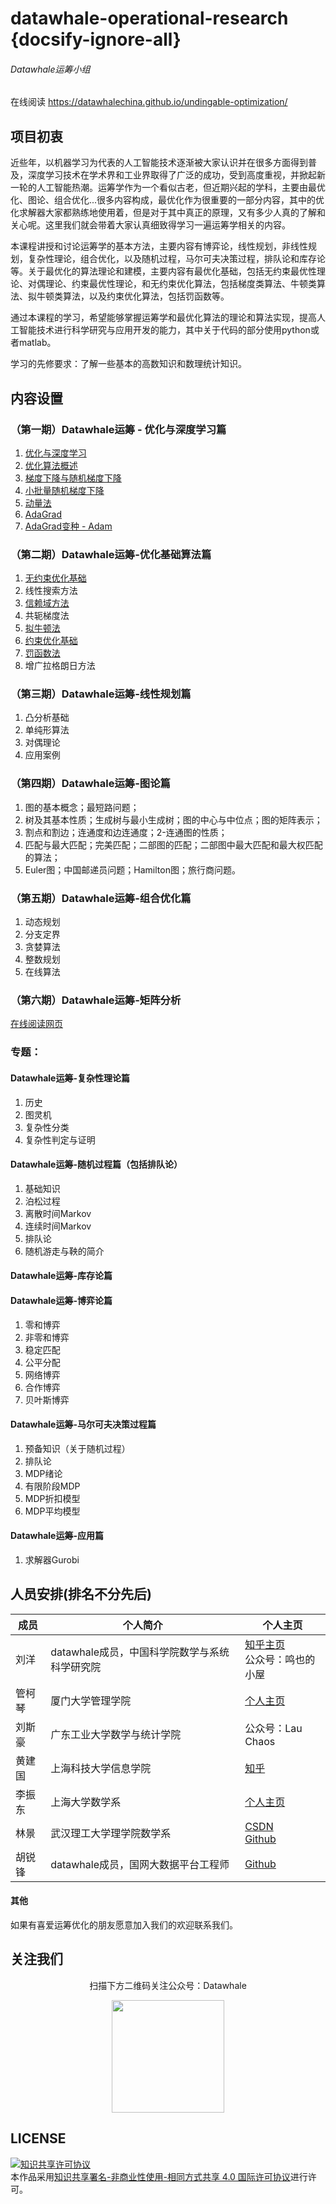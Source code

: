 # datawhale-operational-research {docsify-ignore-all}
###### Datawhale运筹小组

在线阅读 https://datawhalechina.github.io/undingable-optimization/

## 项目初衷

近些年，以机器学习为代表的人工智能技术逐渐被大家认识并在很多方面得到普及，深度学习技术在学术界和工业界取得了广泛的成功，受到高度重视，并掀起新一轮的人工智能热潮。运筹学作为一个看似古老，但近期兴起的学科，主要由最优化、图论、组合优化...很多内容构成，最优化作为很重要的一部分内容，其中的优化求解器大家都熟练地使用着，但是对于其中真正的原理，又有多少人真的了解和关心呢。这里我们就会带着大家认真细致得学习一遍运筹学相关的内容。

本课程讲授和讨论运筹学的基本方法，主要内容有博弈论，线性规划，非线性规划，复杂性理论，组合优化，以及随机过程，马尔可夫决策过程，排队论和库存论等。关于最优化的算法理论和建模，主要内容有最优化基础，包括无约束最优性理论、对偶理论、约束最优性理论，和无约束优化算法，包括梯度类算法、牛顿类算法、拟牛顿类算法，以及约束优化算法，包括罚函数等。

通过本课程的学习，希望能够掌握运筹学和最优化算法的理论和算法实现，提高人工智能技术进行科学研究与应用开发的能力，其中关于代码的部分使用python或者matlab。

学习的先修要求：了解一些基本的高数知识和数理统计知识。



## 内容设置

### （第一期）Datawhale运筹 - 优化与深度学习篇

1. [优化与深度学习](./第一期/Chapter1.优化与深度学习.md)
2. [优化算法概述](./第一期/Chapter2.优化算法概述.md)
3. [梯度下降与随机梯度下降](./第一期/Chapter3.梯度下降与随机梯度下降.md)
4. [小批量随机梯度下降](./第一期/Chapter4.MBGD.md)
5. [动量法](./第一期/Chapter5.Momentum.md)
6. [AdaGrad](./第一期/Chapter6.AdaGrad.md)
7. [AdaGrad变种 - Adam](./第一期/Chapter7.Adam.md)



### （第二期）Datawhale运筹-优化基础算法篇

1. [无约束优化基础](./第二期/无约束优化基础.md)
2. 线性搜索方法
3. [信赖域方法]((./第二期/信赖域方法.md))
4. 共轭梯度法
5. [拟牛顿法](./第二期/拟牛顿法.md)
6. [约束优化基础]((./第二期/约束优化基础.md))
7. [罚函数法](./第二期/罚函数法.md)
8. 增广拉格朗日方法



### （第三期）Datawhale运筹-线性规划篇

1. 凸分析基础
2. 单纯形算法
3. 对偶理论
4. 应用案例



### （第四期）Datawhale运筹-图论篇

1. 图的基本概念；最短路问题；
2. 树及其基本性质；生成树与最小生成树；图的中心与中位点；图的矩阵表示；
3. 割点和割边；连通度和边连通度；2-连通图的性质；
4. 匹配与最大匹配；完美匹配；二部图的匹配；二部图中最大匹配和最大权匹配的算法；
5. Euler图；中国邮递员问题；Hamilton图；旅行商问题。



### （第五期）Datawhale运筹-组合优化篇

1. 动态规划
2. 分支定界
3. 贪婪算法
4. 整数规划
5. 在线算法



### （第六期）Datawhale运筹-矩阵分析

[在线阅读网页](https://liu-yang-maker.github.io/matrix-analysis/)



### 专题：

#### Datawhale运筹-复杂性理论篇

1. 历史
2. 图灵机
3. 复杂性分类
4. 复杂性判定与证明

#### Datawhale运筹-随机过程篇（包括排队论）

1. 基础知识
2. 泊松过程
3. 离散时间Markov 
4. 连续时间Markov
5. 排队论
6. 随机游走与鞅的简介



#### Datawhale运筹-库存论篇



#### Datawhale运筹-博弈论篇

1. 零和博弈
2. 非零和博弈
3. 稳定匹配
4. 公平分配
5. 网络博弈
6. 合作博弈
7. 贝叶斯博弈



#### Datawhale运筹-马尔可夫决策过程篇

1. 预备知识（关于随机过程）
2. 排队论
3. MDP绪论
4. 有限阶段MDP
5. MDP折扣模型
6. MDP平均模型



#### Datawhale运筹-应用篇

1. 求解器Gurobi



## 人员安排(排名不分先后)

| 成员   | 个人简介                                      | 个人主页                                                     |
| ------ | --------------------------------------------- | ------------------------------------------------------------ |
| 刘洋   | datawhale成员，中国科学院数学与系统科学研究院 | [知乎主页](https://www.zhihu.com/people/ming-ren-19-34)<br />公众号：鸣也的小屋 |
| 管柯琴 | 厦门大学管理学院                              | [个人主页](https://www.yangsuoly.com/)                       |
| 刘斯豪 | 广东工业大学数学与统计学院                    | 公众号：Lau Chaos                                            |
| 黄建国 | 上海科技大学信息学院                          | [知乎](https://www.zhihu.com/people/ding-jian-cai-niao-91)   |
| 李振东 | 上海大学数学系                                | [个人主页](dmax13.ltd)                                       |
| 林景   | 武汉理工大学理学院数学系                      | [CSDN](https://blog.csdn.net/linjing_zyq)<br />[Github](https://github.com/linjing-lab) |
| 胡锐锋 | datawhale成员，国网大数据平台工程师           | [Github](https://github.com/Relph1119)                       |

#### 其他

如果有喜爱运筹优化的朋友愿意加入我们的欢迎联系我们。



## 关注我们

<div align=center>
<p>扫描下方二维码关注公众号：Datawhale</p>
<img src="https://raw.githubusercontent.com/datawhalechina/pumpkin-book/master/res/qrcode.jpeg" width = "180" height = "180">
</div>

## LICENSE

<a rel="license" href="http://creativecommons.org/licenses/by-nc-sa/4.0/"><img alt="知识共享许可协议" style="border-width:0" src="https://img.shields.io/badge/license-CC%20BY--NC--SA%204.0-lightgrey" /></a><br />本作品采用<a rel="license" href="http://creativecommons.org/licenses/by-nc-sa/4.0/">知识共享署名-非商业性使用-相同方式共享 4.0 国际许可协议</a>进行许可。
